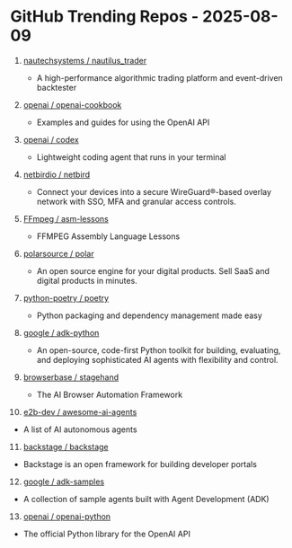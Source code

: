 # GitHub Trending Repos - 2025-08-09

1. [nautechsystems /    nautilus_trader](https://github.com/nautechsystems/nautilus_trader)
   - A high-performance algorithmic trading platform and event-driven backtester

2. [openai /    openai-cookbook](https://github.com/openai/openai-cookbook)
   - Examples and guides for using the OpenAI API

3. [openai /    codex](https://github.com/openai/codex)
   - Lightweight coding agent that runs in your terminal

4. [netbirdio /    netbird](https://github.com/netbirdio/netbird)
   - Connect your devices into a secure WireGuard®-based overlay network with SSO, MFA and granular access controls.

5. [FFmpeg /    asm-lessons](https://github.com/FFmpeg/asm-lessons)
   - FFMPEG Assembly Language Lessons

6. [polarsource /    polar](https://github.com/polarsource/polar)
   - An open source engine for your digital products. Sell SaaS and digital products in minutes.

7. [python-poetry /    poetry](https://github.com/python-poetry/poetry)
   - Python packaging and dependency management made easy

8. [google /    adk-python](https://github.com/google/adk-python)
   - An open-source, code-first Python toolkit for building, evaluating, and deploying sophisticated AI agents with flexibility and control.

9. [browserbase /    stagehand](https://github.com/browserbase/stagehand)
   - The AI Browser Automation Framework

10. [e2b-dev /    awesome-ai-agents](https://github.com/e2b-dev/awesome-ai-agents)
   - A list of AI autonomous agents

11. [backstage /    backstage](https://github.com/backstage/backstage)
   - Backstage is an open framework for building developer portals

12. [google /    adk-samples](https://github.com/google/adk-samples)
   - A collection of sample agents built with Agent Development (ADK)

13. [openai /    openai-python](https://github.com/openai/openai-python)
   - The official Python library for the OpenAI API

